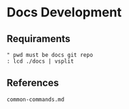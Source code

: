 # Docs Development

## Requiraments
    " pwd must be docs git repo
    : lcd ./docs | vsplit

## References
    common-commands.md
